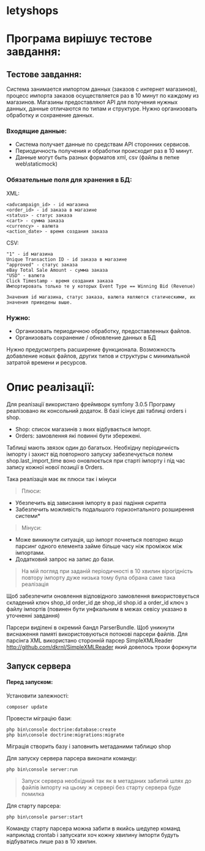 letyshops
=========

# Програма вирішує тестове завдання:
## Тестове завдання:
Система занимается импортом данных (заказов с интернет магазинов), процесс импорта заказов осуществляется раз в 10 минут по каждому из магазинов.
Магазины предоставляют API для получения нужных данных, данные отличаются по типам и структуре.
Нужно организовать обработку и сохранение данных.

### Входящие данные:
* Система получает данные по средствам API сторонних сервисов.
* Периодичность получения и обработки происходит раз в 10 минут.
* Данные могут быть разных форматов xml, csv (файлы в пепке web\staticmock)
### Обязательные поля для хранения в БД:
XML: 
```
<advcampaign_id> - id магазина
<order_id> - id заказа в магазине
<status> - статус заказа
<cart> - сумма заказа
<currency> - валюта
<action_date> - время создания заказа
```
 CSV:
```
"1" - id магазина
Unique Transaction ID - id заказа в магазине
"approved" - статус заказа
eBay Total Sale Amount - сумма заказа
"USD" - валюта
Click Timestamp - время создания заказа
Импортировать только те у которых Event Type == Winning Bid (Revenue)

Значения id магазина, статус заказа, валюта являются статическими, их значения приведены выше.
```
### Нужно:
* Организовать периодичною обработку, предоставленных файлов.
* Организовать сохранение / обновление данных в БД

Нужно предусмотреть расширение функционала.
Возможность добавление новых файлов, других типов и структуры с минимальной затратой времени и ресурсов.

# Опис реалізації:
Для реалізації використано фреймворк symfony 3.0.5
Програму реалізовано як консольний додаток. 
В базі ісінує  дві таблиці orders і shop. 
* Shop: список магазинів з яких відбувається імпорт. 
* Оrders: замовлення які повинні бути збережені. 

Таблиці мають звязок один до багатьох. 
Необхідну періодичність імпорту і захист від повторного запуску забезпечується полем 
shop.last_import_time 
воно оновлюється при старті імпорту і під час запису кожної нової позиції в Оrders.

Така реалізація має як плюси так і мінуси
> Плюси:
- Убезпечить від зависання імпорту в разі падіння скрипта
- Забезпечить можливість подальшого горизонтального розширення системи* 
> Мінуси:
- Може виникнути ситуація, що імпорт почнеться повторно якщо парсинг одного елемента 
займе більше часу ніж проміжок між імпортами.
- Додатковий запрос на запис до бази.
> На мій погляд при заданій періодичності в 10 хвилин вірогідність повтору імпорту дуже низька тому була обрана саме така реалізація   

Щоб забезпечити оновлення відповідного замовлення використовується складений ключ shop_id order_id де shop_id  shop.id a 
 order_id ключ з файлу імпортів (повинен бути унфкальним в межах севісу указано в уточненні завдання)

Парсери виділені в окремий бандл ParserBundle.
Щоб уникнути виснаження памяті використовуються потокові парсери файлів. 
Для парсінга XML використано сторонній парсер SimpleXMLReader http://github.com/dkrnl/SimpleXMLReader
який довелось трохи форкнути 

## Запуск сервера

#### Перед запуском:
 Установити залежності:
```
composer update
```
 Провести міграцію бази: 
```
php bin\console doctrine:database:create
php bin\console doctrine:migrations:migrate
```
Міграція створить базу і заповнить метаданими таблицю shop

Для запуску сервера парсера виконати команду:
```
php bin\console server:run
```

> Запуск сервера необхідний так як в метаданих забитий шлях до файлів імпорту на цьому ж сервері без старту сервера буде помилка 
 

Для старту парсера: 
```
php bin\console parser:start
```

Команду старту парсера можна забити в якийсь шедулер команд наприклад crontab і запускати хоч кожну хвилину імпорти будуть відбуватись лише раз в 10 хвилин. 



